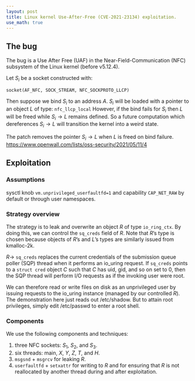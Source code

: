 ```yaml
---
layout: post
title: Linux kernel Use-After-Free (CVE-2021-23134) exploitation.
use_math: true
---
```


## The bug
The bug is a Use After Free (UAF) in the Near-Field-Communication (NFC) subsystem of the Linux kernel (before v5.12.4).

Let $S_i$ be a socket constructed with:

`socket(AF_NFC, SOCK_STREAM, NFC_SOCKPROTO_LLCP)`

Then suppose we bind $S_i$ to an address $A$.
$S_i$ will be loaded with a pointer to an object $L$ of type: `nfc_llcp_local`
However, if the bind fails for $S_i$ then $L$ will be freed while $S_i \to L$ remains defined. So a future computation which dereferences $S_i \to L$ will transition the kernel into a weird state.

The patch removes the pointer $S_i \to L$ when $L$ is freed on bind failure.
https://www.openwall.com/lists/oss-security/2021/05/11/4

## Exploitation
### Assumptions
sysctl knob `vm.unprivileged_userfaultfd=1`
and capability `CAP_NET_RAW` by default or through user namespaces.

### Strategy overview
The strategy is to leak and overwrite an object $R$ of type `io_ring_ctx`. By doing this, we can control the `sq_creds` field of $R$. Note that $R$’s type is chosen because objects of $R$’s and $L$’s types are similarly issued from kmalloc-2k.

$R \to$ `sq_creds` replaces the current credentials of the submission queue poller (SQP) thread when it performs an io_uring request. If `sq_creds` points to a `struct cred` object $C$ such that $C$ has uid, gid, and so on set to $0$, then the SQP thread will perform I/O requests as if the invoking user were root.

We can therefore read or write files on disk as an unprivileged user by issuing requests to the io_uring instance (managed by our controlled $R$). The demonstration here just reads out /etc/shadow. But to attain root privileges, simply edit /etc/passwd to enter a root shell.

### Components
We use the following components and techniques:

1. three NFC sockets: $S_1$, $S_2$, and $S_3$.
2. six threads: main, $X$, $Y$, $Z$, $T$, and $H$. 
3. `msgsnd` + `msgrcv` for leaking $R$. 
4. `userfaultfd` + `setxattr` for writing to $R$ and for ensuring that $R$ is not reallocated by another thread during and after exploitation.

